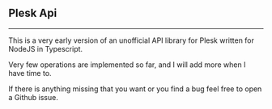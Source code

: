 ## Plesk Api
---
This is a very early version of an unofficial API library for Plesk written for NodeJS in Typescript.

Very few operations are implemented so far, and I will add more when I have time to.

If there is anything missing that you want or you find a bug feel free to open a Github issue.
